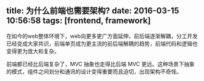 title: 为什么前端也需要架构?
date: 2016-03-15 10:56:58
tags: [frontend, framework]
---
在如今的web整体环境下，web向更多更广方面延伸，前后端逐渐解耦，分工开发已经变成大家共识，前端单页成为更主流的前后端解耦的趋势，前端代码和逻辑也变得更为庞大和复杂。

前端都已经比后端复杂了，MVC 抽象也走得比后端 MVC 更远。这种场景下抽象的模式，组件之间划分和通讯的设计变得重要而且迫切，出现架构不奇怪。
